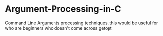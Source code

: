 Argument-Processing-in-C
========================

Command Line Arguments processing techniques.
this would be useful for who are beginners
who doesn't come across getopt
